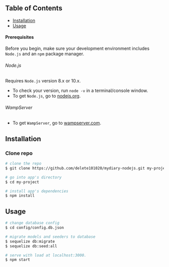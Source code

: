 ## Table of Contents

* [Installation](#installation)
* [Usage](#usage)

#### Prerequisites
Before you begin, make sure your development environment includes `Node.js` and an `npm` package manager.

###### Node.js
Requires `Node.js` version 8.x or 10.x.

- To check your version, run `node -v` in a terminal/console window.
- To get `Node.js`, go to [nodejs.org](https://nodejs.org/).

###### WampServer

- To get `WampServer`, go to [wampserver.com](http://www.wampserver.com/en/).

## Installation

### Clone repo

``` bash
# clone the repo
$ git clone https://github.com/delete101020/mydiary-nodejs.git my-project

# go into app's directory
$ cd my-project

# install app's dependencies
$ npm install

```

## Usage

``` bash
# change database config
$ cd config/config.db.json

# migrate models and seeders to database
$ sequelize db:migrate
$ sequelize db:seed:all

# serve with load at localhost:3000.
$ npm start

